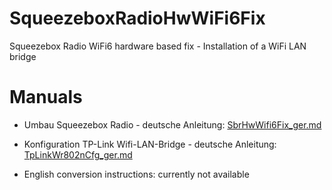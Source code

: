 # SqueezeboxRadioHwWiFi6Fix

Squeezebox Radio WiFi6 hardware based fix - Installation of a WiFi LAN bridge


# Manuals

* Umbau Squeezebox Radio - deutsche Anleitung: [SbrHwWifi6Fix_ger.md](SbrHwWifi6Fix_ger.md)
* Konfiguration TP-Link Wifi-LAN-Bridge - deutsche Anleitung: [TpLinkWr802nCfg_ger.md](TpLinkWr802nCfg_ger.md)

* English conversion instructions: currently not available
